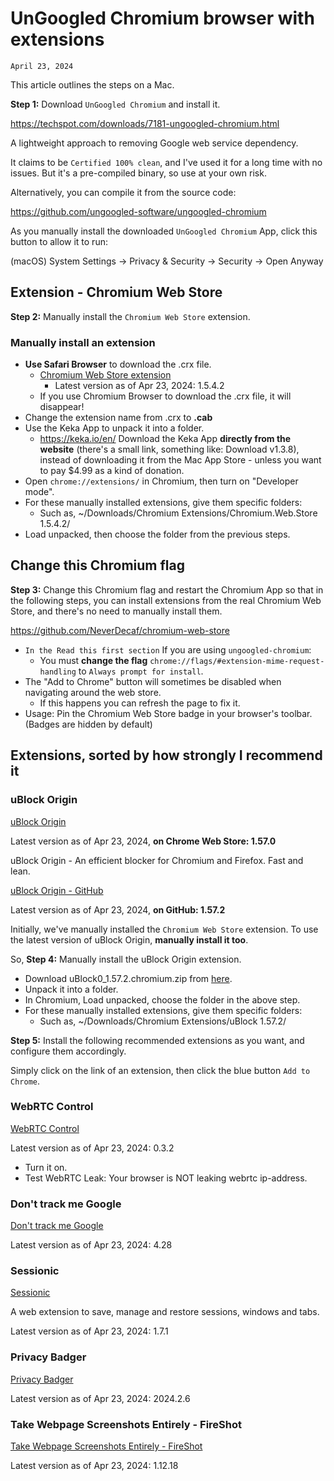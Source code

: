# UnGoogled Chromium browser with extensions
`April 23, 2024`

This article outlines the steps on a Mac.

**Step 1:** Download `UnGoogled Chromium` and install it.

https://techspot.com/downloads/7181-ungoogled-chromium.html

A lightweight approach to removing Google web service dependency.

It claims to be `Certified 100% clean`, and I've used it for a long time with no issues. But it's a pre-compiled binary, so use at your own risk.

Alternatively, you can compile it from the source code:

https://github.com/ungoogled-software/ungoogled-chromium

As you manually install the downloaded `UnGoogled Chromium` App, click this button to allow it to run:

(macOS) System Settings → Privacy & Security → Security → Open Anyway

## Extension - Chromium Web Store
**Step 2:** Manually install the `Chromium Web Store` extension.

### Manually install an extension
- **Use Safari Browser** to download the .crx file.
	- [Chromium Web Store extension](https://github.com/NeverDecaf/chromium-web-store/releases/latest)
		- Latest version as of Apr 23, 2024: 1.5.4.2
	- If you use Chromium Browser to download the .crx file, it will disappear! 
- Change the extension name from .crx to **.cab**
- Use the Keka App to unpack it into a folder.
	- https://keka.io/en/ Download the Keka App **directly from the website** (there's a small link, something like:  Download v1.3.8), instead of downloading it from the Mac App Store - unless you want to pay $4.99 as a kind of donation.
- Open `chrome://extensions/` in Chromium, then turn on "Developer mode".
- For these manually installed extensions, give them specific folders:
	- Such as, ~/Downloads/Chromium Extensions/Chromium.Web.Store 1.5.4.2/
- Load unpacked, then choose the folder from the previous steps.

## Change this Chromium flag
**Step 3:** Change this Chromium flag and restart the Chromium App so that in the following steps, you can install extensions from the real Chromium Web Store, and there's no need to manually install them.

https://github.com/NeverDecaf/chromium-web-store
- `In the Read this first section` If you are using `ungoogled-chromium`:
	- You must **change the flag** `chrome://flags/#extension-mime-request-handling` to `Always prompt for install`.
- The "Add to Chrome" button will sometimes be disabled when navigating around the web store.
	- If this happens you can refresh the page to fix it.
- Usage: Pin the Chromium Web Store badge in your browser's toolbar. (Badges are hidden by default)

## Extensions, sorted by how strongly I recommend it
### uBlock Origin
[uBlock Origin](https://chromewebstore.google.com/detail/cjpalhdlnbpafiamejdnhcphjbkeiagm)

Latest version as of Apr 23, 2024, **on Chrome Web Store: 1.57.0**

uBlock Origin - An efficient blocker for Chromium and Firefox. Fast and lean.

[uBlock Origin - GitHub](https://github.com/gorhill/uBlock/releases/latest)

Latest version as of Apr 23, 2024, **on GitHub: 1.57.2**

Initially, we've manually installed the `Chromium Web Store` extension. To use the latest version of uBlock Origin, **manually install it too**.

So, **Step 4:** Manually install the uBlock Origin extension.
- Download uBlock0_1.57.2.chromium.zip from [here](https://github.com/gorhill/uBlock/releases/tag/1.57.2).
- Unpack it into a folder.
- In Chromium, Load unpacked, choose the folder in the above step.
- For these manually installed extensions, give them specific folders:
	- Such as, ~/Downloads/Chromium Extensions/uBlock 1.57.2/

**Step 5:** Install the following recommended extensions as you want, and configure them accordingly.

Simply click on the link of an extension, then click the blue button `Add to Chrome`.

### WebRTC Control
[WebRTC Control](https://chromewebstore.google.com/detail/fjkmabmdepjfammlpliljpnbhleegehm)

Latest version as of Apr 23, 2024: 0.3.2
- Turn it on.
- Test WebRTC Leak: Your browser is NOT leaking webrtc ip-address.

### Don't track me Google
[Don't track me Google](https://chromewebstore.google.com/detail/gdbofhhdmcladcmmfjolgndfkpobecpg)

Latest version as of Apr 23, 2024: 4.28

### Sessionic
[Sessionic](https://chromewebstore.google.com/detail/mdakbhkahkmdafnfhdikbddkngcbhenc)

A web extension to save, manage and restore sessions, windows and tabs.

Latest version as of Apr 23, 2024: 1.7.1

### Privacy Badger
[Privacy Badger](https://chromewebstore.google.com/detail/pkehgijcmpdhfbdbbnkijodmdjhbjlgp)

Latest version as of Apr 23, 2024: 2024.2.6

### Take Webpage Screenshots Entirely - FireShot
[Take Webpage Screenshots Entirely - FireShot](https://chromewebstore.google.com/detail/mcbpblocgmgfnpjjppndjkmgjaogfceg)

Latest version as of Apr 23, 2024: 1.12.18
